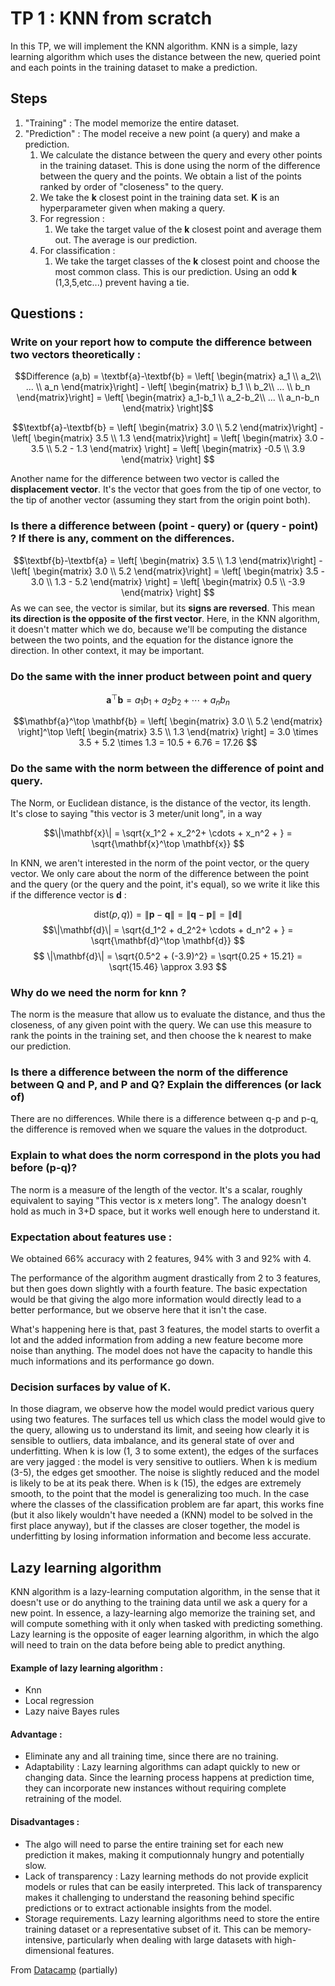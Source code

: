 # TP 1 : KNN from scratch

In this TP, we will implement the KNN algorithm. KNN is a simple, lazy learning algorithm which uses the distance between the new, queried point and each points in the training dataset to make a prediction. 

## Steps
1. "Training" : The model memorize the entire dataset. 
2. "Prediction" : The model receive a new point (a query) and make a prediction.
   1. We calculate the distance between the query and every other points in the training dataset. This is done using the norm of the difference between the query and the points. We obtain a list of the points ranked by order of "closeness" to the query.
   2.  We take the **k** closest point in the training data set. **K** is an hyperparameter given when making a query. 
   3.  For regression : 
       1.  We take the target value of the **k** closest point and average them out. The average is our prediction. 
   4. For classification : 
      1. We take the target classes of the **k** closest point and choose the most common class. This is our prediction. Using an odd **k** (1,3,5,etc...) prevent having a tie.

## Questions : 

### Write on your report how to compute the difference between two vectors theoretically : 

$$Difference (a,b) = \textbf{a}-\textbf{b} = \left[  \begin{matrix}
a_1 \\
a_2\\
... \\
a_n
\end{matrix}\right] - 
\left[  \begin{matrix}
b_1 \\
b_2\\
... \\
b_n
\end{matrix}\right] = \left[ 
\begin{matrix}
a_1-b_1 \\
a_2-b_2\\
... \\
a_n-b_n
\end{matrix}
\right]$$

$$\textbf{a}-\textbf{b} = \left[  \begin{matrix}
3.0 \\
5.2
\end{matrix}\right] - 
\left[  \begin{matrix}
3.5 \\
1.3
\end{matrix}\right] = \left[ 
\begin{matrix}
3.0 - 3.5 \\
5.2 - 1.3
\end{matrix}
\right] = \left[ 
\begin{matrix}
-0.5 \\
3.9
\end{matrix}
\right]
$$

Another name for the difference between two vector is called the **displacement vector**. It's the vector that goes from the tip of one vector, to the tip of another vector (assuming they start from the origin point both). 

### Is there a difference between (point - query) or (query - point) ? If there is any, comment on the differences.

$$\textbf{b}-\textbf{a} = \left[  \begin{matrix}
3.5 \\
1.3
\end{matrix}\right] - 
\left[  \begin{matrix}
3.0 \\
5.2
\end{matrix}\right] = \left[ 
\begin{matrix}
3.5 - 3.0 \\
1.3 - 5.2
\end{matrix}
\right] = \left[ 
\begin{matrix}
0.5 \\
-3.9
\end{matrix}
\right]
$$
As we can see, the vector is similar, but its **signs are reversed**. This mean **its direction is the opposite of the first vector**. Here, in the KNN algorithm, it doesn't matter which we do, because we'll be computing the distance between the two points, and the equation for the distance ignore the direction. In other context, it may be important. 

### Do the same with the inner product between point and query
$$\mathbf{a}^\top \mathbf{b} = a_1 b_1 + a_2 b_2 + \cdots + a_n b_n$$

$$\mathbf{a}^\top \mathbf{b} = 
\left[ \begin{matrix} 
3.0 \\ 
5.2 
\end{matrix} \right]^\top
\left[ \begin{matrix} 
3.5 \\ 
1.3 
\end{matrix} \right]
= 3.0 \times 3.5 + 5.2 \times 1.3
= 10.5 + 6.76
= 17.26
$$

### Do the same with the norm between the difference of point and query.
The Norm, or Euclidean distance, is the distance of the vector, its length. It's close to saying "this vector is 3 meter/unit long", in a way 

$$\|\mathbf{x}\| = \sqrt{x_1^2 + x_2^2+ \cdots + x_n^2 + } = \sqrt{\mathbf{x}^\top \mathbf{x}}
$$

In KNN, we aren't interested in the norm of the point vector, or the query vector. We only care about the norm of the difference between the point and the query (or the query and the point, it's equal), so we write it like this if the difference vector is **d** :

$$\text{dist}(p, q)) = \|\mathbf{p} - \mathbf{q}\| = \|\mathbf{q} - \mathbf{p}\| = \|\mathbf{d}\|
$$
$$\|\mathbf{d}\| = \sqrt{d_1^2 + d_2^2+ \cdots + d_n^2 + } = \sqrt{\mathbf{d}^\top \mathbf{d}}
$$
$$
\|\mathbf{d}\| = \sqrt{0.5^2 + (-3.9)^2} = \sqrt{0.25 + 15.21} = \sqrt{15.46} \approx 3.93
$$

### Why do we need the norm for knn ?
The norm is the measure that allow us to evaluate the distance, and thus the closeness, of any given point with the query. We can use this measure to rank the points in the training set, and then choose the k nearest to make our prediction. 

### Is there a difference between the norm of the difference between Q and P, and P and Q? Explain the differences (or lack of)
There are no differences. While there is a difference between q-p and p-q, the difference is removed when we square the values in the dotproduct. 

### Explain to what does the norm correspond in the plots you had before (p-q)?
The norm is a  measure of the length of the vector. It's a scalar, roughly equivalent to saying "This vector is x meters long". The analogy doesn't hold as much in 3+D space, but it works well enough here to understand it. 

### Expectation about features use : 
We obtained 66% accuracy with 2 features, 94% with 3 and 92% with 4. 

The performance of the algorithm augment drastically from 2 to 3 features, but then goes down slightly with a fourth feature. The basic expectation would be that giving the algo more information would directly lead to a better performance, but we observe here that it isn't the case. 

What's happening here is that, past 3 features, the model starts to overfit a lot and the added information from adding a new feature become more noise than anything. The model does not have the capacity to handle this much informations and its performance go down.

### Decision surfaces by value of K. 
In those diagram, we observe how the model would predict various query using two features. The surfaces tell us which class the model would give to the query, allowing us to understand its limit, and seeing how clearly it is sensible to outliers, data imbalance, and its general state of over and underfitting. 
When k is low (1, 3 to some extent), the edges of the surfaces are very jagged : the model is very sensitive to outliers. 
When k is medium (3-5), the edges get smoother. The noise is slightly reduced and the model is likely to be at its peak there. 
When is k (15), the edges are extremely smooth, to the point that the model is generalizing too much. In the case where the classes of the classification problem are far apart, this works fine (but it also likely wouldn't have needed a (KNN) model to be solved in the first place anyway), but if the classes are closer together, the model is underfitting by losing information information and become less accurate. 

## Lazy learning algorithm

KNN algorithm is a lazy-learning computation algorithm, in the sense that it doesn't use or do anything to the training data until we ask a query for a new point. In essence, a lazy-learning algo memorize the training set, and will compute something with it only when tasked with predicting something. Lazy learning is the opposite of eager learning algorithm, in which the algo will need to  train on the data before being able to predict anything. 

#### Example of lazy learning algorithm : 
- Knn
- Local regression
- Lazy naive Bayes rules

#### Advantage : 
- Eliminate any and all training time, since there are no training. 
- Adaptability : Lazy learning algorithms can adapt quickly to new or changing data. Since the learning process happens at prediction time, they can incorporate new instances without requiring complete retraining of the model.

#### Disadvantages : 
- The algo will need to parse the entire training set for each new prediction it makes, making it computionnaly hungry and potentially slow. 
- Lack of transparency : Lazy learning methods do not provide explicit models or rules that can be easily interpreted. This lack of transparency makes it challenging to understand the reasoning behind specific predictions or to extract actionable insights from the model.
- Storage requirements. Lazy learning algorithms need to store the entire training dataset or a representative subset of it. This can be memory-intensive, particularly when dealing with large datasets with high-dimensional features.
  
From [Datacamp](https://www.datacamp.com/blog/what-is-lazy-learning) (partially)